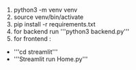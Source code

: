 1. python3 -m venv venv
2. source venv/bin/activate
3. pip install -r requirements.txt
3. for backend run '''python3 backend.py'''
4. for frontend :
*   '''cd streamlit'''
*   '''Streamlit run Home.py'''